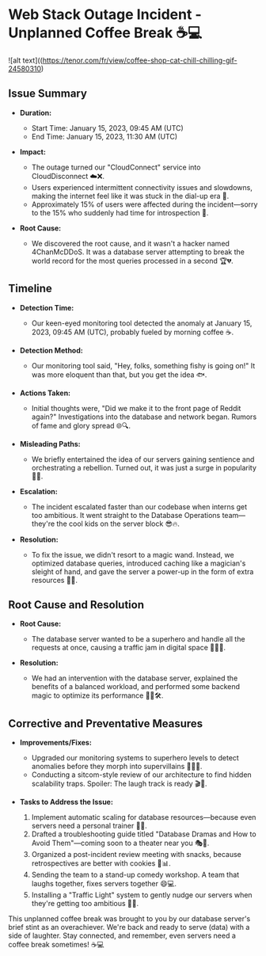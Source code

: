 # Web Stack Outage Incident - Unplanned Coffee Break ☕💻

![alt text]((https://tenor.com/fr/view/coffee-shop-cat-chill-chilling-gif-24580310)

## Issue Summary

- **Duration:**
  - Start Time: January 15, 2023, 09:45 AM (UTC)
  - End Time: January 15, 2023, 11:30 AM (UTC)

- **Impact:**
  - The outage turned our "CloudConnect" service into CloudDisconnect ☁️❌.
  - Users experienced intermittent connectivity issues and slowdowns, making the internet feel like it was stuck in the dial-up era 📠.
  - Approximately 15% of users were affected during the incident—sorry to the 15% who suddenly had time for introspection 🤷.

- **Root Cause:**
  - We discovered the root cause, and it wasn't a hacker named 4ChanMcDDoS. It was a database server attempting to break the world record for the most queries processed in a second 🏆💔.

## Timeline

- **Detection Time:**
  - Our keen-eyed monitoring tool detected the anomaly at January 15, 2023, 09:45 AM (UTC), probably fueled by morning coffee ☕.

- **Detection Method:**
  - Our monitoring tool said, "Hey, folks, something fishy is going on!" It was more eloquent than that, but you get the idea 🐟.

- **Actions Taken:**
  - Initial thoughts were, "Did we make it to the front page of Reddit again?" Investigations into the database and network began. Rumors of fame and glory spread 🌐🔍.

- **Misleading Paths:**
  - We briefly entertained the idea of our servers gaining sentience and orchestrating a rebellion. Turned out, it was just a surge in popularity 🤖🚫.

- **Escalation:**
  - The incident escalated faster than our codebase when interns get too ambitious. It went straight to the Database Operations team—they're the cool kids on the server block 😎🔥.

- **Resolution:**
  - To fix the issue, we didn't resort to a magic wand. Instead, we optimized database queries, introduced caching like a magician's sleight of hand, and gave the server a power-up in the form of extra resources 🎩✨.

## Root Cause and Resolution

- **Root Cause:**
  - The database server wanted to be a superhero and handle all the requests at once, causing a traffic jam in digital space 🦸‍♂️🚥.

- **Resolution:**
  - We had an intervention with the database server, explained the benefits of a balanced workload, and performed some backend magic to optimize its performance 🧙‍♂️🛠️.

## Corrective and Preventative Measures

- **Improvements/Fixes:**
  - Upgraded our monitoring systems to superhero levels to detect anomalies before they morph into supervillains 🦸‍♀️🚨.
  - Conducting a sitcom-style review of our architecture to find hidden scalability traps. Spoiler: The laugh track is ready 🎬🤣.

- **Tasks to Address the Issue:**
  1. Implement automatic scaling for database resources—because even servers need a personal trainer 💪🔄.
  2. Drafted a troubleshooting guide titled "Database Dramas and How to Avoid Them"—coming soon to a theater near you 🎭📜.
  3. Organized a post-incident review meeting with snacks, because retrospectives are better with cookies 🍪📊.
  4. Sending the team to a stand-up comedy workshop. A team that laughs together, fixes servers together 😄💻.
  5. Installing a "Traffic Light" system to gently nudge our servers when they're getting too ambitious 🚦🚀.

This unplanned coffee break was brought to you by our database server's brief stint as an overachiever. We're back and ready to serve (data) with a side of laughter. Stay connected, and remember, even servers need a coffee break sometimes! ☕💻

